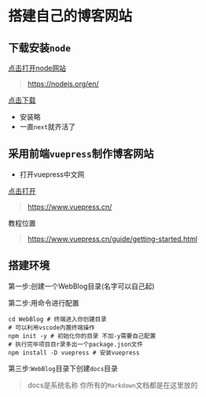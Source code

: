 # 搭建自己的博客网站

## 下载安装`node`

[点击打开node网站](https://nodejs.org/en/)

> https://nodejs.org/en/

[点击下载](https://nodejs.org/dist/v18.14.2/node-v18.14.2-x64.msi)

* 安装略
* 一直`next`就齐活了

## 采用前端`vuepress`制作博客网站

* 打开vuepress中文网

[点击打开](https://www.vuepress.cn/)

> https://www.vuepress.cn/

教程位置

> https://www.vuepress.cn/guide/getting-started.html

## 搭建环境

第一步:创建一个WebBlog目录(名字可以自己起)

第二步:用命令进行配置

``` shell
cd WebBlog # 终端进入你创建目录
# 可以利用vscode内置终端操作
npm init -y # 初始化你的目录 不加-y需要自己配置
# 执行完毕项目目r录多出一个package.json文件
npm install -D vuepress # 安装vuepress 

```

第三步:`WebBlog`目录下创建`docs`目录

> docs是系统名称 你所有的`Markdown`文档都是在这里放的